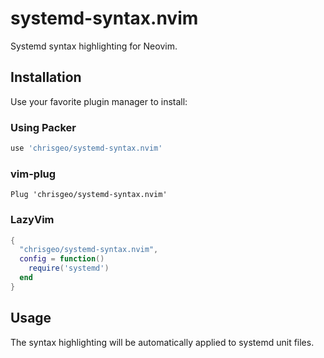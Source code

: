 # systemd-syntax.nvim

Systemd syntax highlighting for Neovim.

## Installation

Use your favorite plugin manager to install:

### Using Packer
```lua
use 'chrisgeo/systemd-syntax.nvim'
```
### vim-plug
```viml
Plug 'chrisgeo/systemd-syntax.nvim'
```
### LazyVim
```lua
{
  "chrisgeo/systemd-syntax.nvim",
  config = function()
    require('systemd')
  end
}
```

## Usage

The syntax highlighting will be automatically applied to systemd unit files.

